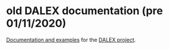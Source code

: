 # old DALEX documentation (pre 01/11/2020)

[Documentation and examples](https://dalex.drwhy.ai) for the [DALEX project](https://github.com/ModelOriented/DALEX).

